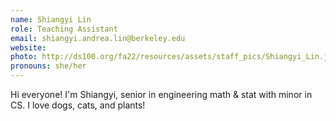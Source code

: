```yaml
---
name: Shiangyi Lin
role: Teaching Assistant
email: shiangyi.andrea.lin@berkeley.edu
website: 
photo: http://ds100.org/fa22/resources/assets/staff_pics/Shiangyi_Lin.jpg
pronouns: she/her
---
```

Hi everyone! I'm Shiangyi, senior in engineering math & stat with minor in CS. I love dogs, cats, and plants!
